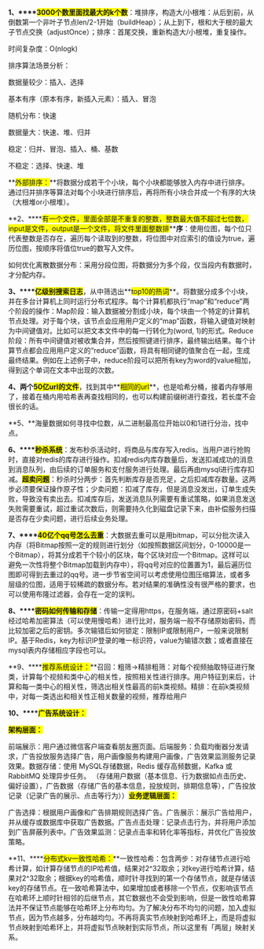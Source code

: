 **1、****<font style="background-color:#FFFF00;">3000个数里面找最大的k个数</font>**：堆排序，构造大/小根堆：从后到前，从倒数第一个非叶子节点len/2-1开始（buildHeap）；从上到下，根和大于根的最大子节点交换（adjustOnce）；排序：首尾交换，重新构造大/小根堆，重复操作。

时间复杂度：O(nlogk)

排序算法场景分析：

数据量较少：插入、选择

基本有序（原本有序，新插入元素）：插入、冒泡

随机分布：快速

数据量大：快速、堆、归并

稳定：归并、冒泡、插入、桶、基数

不稳定：选择、快速、堆

**<font style="background-color:#FFFF00;">外部排序：</font>**将数据分成若干个小块，每个小块都能够放入内存中进行排序。通过归并排序等算法对每个小块进行排序后，再将所有小块合并成一个有序的大块（大根堆or小根堆）。

**2、****<font style="background-color:yellow;">有一个文件，里面全部是不重复的整数，整数最大值不超过七位数，input是文件，output是一个文件，将文件里面整数排</font>****序**：使用位图，每个位只代表整数是否存在，遍历每个读取到的整数，将位图中对应索引的值设为true，遍历位图，按顺序将值位true的数写入文件。

如何优化离散数据分布：采用分段位图，将数据分为多个段，仅当段内有数据时，才分配内存。

**3、****<font style="background-color:yellow;">亿级别搜索日志</font>**，从中筛选出**<font style="background-color:yellow;">top10的热词</font>**。将数据分成多个小块，并在多台计算机上同时运行分布式程序。每个计算机都执行“map”和“reduce”两个阶段的操作：Map阶段：输入数据被分割成小块，每个块由一个特定的计算机节点处理。对于每个块，该节点会应用用户定义的“map”函数，将输入键值对映射为中间键值对。比如可以把文本文件中的每一行转化为(word, 1)的形式。Reduce阶段：所有中间键值对被收集合并，然后按照键进行排序，最终输出结果。每个计算节点都会应用用户定义的“reduce”函数，将具有相同键的值聚合在一起，生成最终结果。例如在上述例子中，reduce阶段可以把所有key为word的value相加，得到这个单词在文本中出现的次数。

**4、**两个**<font style="background-color:yellow;">50亿url的文件</font>**，找到其中**<font style="background-color:yellow;">相同的url</font>**，也是哈希分桶，接着内存够用了，接着在桶内用哈希表再查找相同的，也可以构建前缀树进行查找，若长度不会很长的话。

**5、**海量数据如何寻找中位数，从二进制最高位开始以0和1进行分治，找中点。

**6、****<font style="background-color:yellow;">秒杀系统</font>**：发布秒杀活动时，将商品与库存写入redis。当用户进行抢购时，直接对redis的库存进行操作。扣减redis内库存数量后，发送扣减成功的消息到消息队列，由后续的订单服务和支付服务进行处理。最后再由mysql进行库存扣减。**<font style="background-color:yellow;">超卖问题</font>**：秒杀时分两步：首先判断库存是否充足，之后扣减库存数量。这两步必须要保证操作原子性；少卖问题：扣减了库存，但是消息没发出，订单生成失败，导致没有卖出去。扣减库存后，发送消息队列需要有重试策略，如果消息发送失败需要重试，超过重试次数后，则需要持久化到磁盘记录下来，由补偿服务扫描是否存在少卖问题，进行后续业务处理。

**7、****<font style="background-color:yellow;">40亿个qq号怎么去重</font>**：大数据去重可以是用bitmap，可以分批次读入内存（将Bitmap按照一定的规则进行划分（如按照数据区间划分，0-10000是一个Bitmap），将其分成若干个较小的区块，每个区块对应一个Bitmap。这样可以避免一次性将整个Bitmap加载到内存中），将qq号对应的位置置为1，最后遍历位图即可得到去重过的qq号。进一步节省空间可以考虑使用位图压缩算法，或者多层级的位图，适用于较稀疏的数据分布。若对结果的准确性没有很严格的要求，也可以使用布隆过滤器，会存在一定的误判。

**8、****<font style="background-color:yellow;">密码如何传输和存储</font>**：传输一定得用https，在服务端，通过原密码+salt经过哈希加密算法（可以使用慢哈希）进行比对，服务端一般不存储原始密码，而比较加密之后的密钥。多次输错后如何锁定：限制IP或限制用户，一般来说限制IP。基于Redis，key为标识IP登录的唯一标识符，value为输错次数；或者直接在mysql表内存储相应字段也可以。

**9、****<font style="background-color:yellow;">推荐系统设计：</font>**召回：粗筛->精排粗筛：对每个视频抽取特征进行聚类，计算每个视频和类中心的相关性，按照相关性进行排序。用户特征到来后，计算和每一类中心的相关性，筛选出相关性最高的前k类视频。精排：在前k类视频中，对每一类选出和相关性正相关数量的视频，推荐给用户

**10、****<font style="background-color:yellow;">广告系统设计：</font>**

**<font style="background-color:yellow;">架构层面：</font>**

前端展示：用户通过微信客户端查看朋友圈页面。后端服务：负载均衡器分发请求，广告投放服务选择广告，用户画像服务构建用户画像，广告效果监测服务记录效果。数据存储：使用 MySQL存储数据，Redis 缓存高频数据，Kafka 或 RabbitMQ 处理异步任务。 （存储用户数据（基本信息、行为数据如点击历史、偏好设置），广告数据（存储广告的基本信息，投放规则，排期信息等），广告投放记录（记录广告的展示、点击等行为））**<font style="background-color:yellow;">业务逻辑层面：</font>**

广告选择：根据用户画像和广告排期规则选择广告。广告展示：展示广告给用户，并从缓存或数据库中获取广告数据。广告点击处理：记录点击行为，并将用户添加到广告屏蔽列表中。广告效果监测：记录点击率和转化率等指标，并优化广告投放策略。

**11、****<font style="background-color:yellow;">分布式kv一致性哈希：</font>**一致性哈希：包含两步：对存储节点进行哈希计算，如计算存储节点的IP哈希值，结果对2^32取余；对key进行哈希计算，结果对2^32取余；根据key的哈希值，顺时针寻找到的第一个存储节点，就是存储该key的存储节点。在一致哈希算法中，如果增加或者移除一个节点，仅影响该节点在哈希环上顺时针相邻的后继节点，其它数据也不会受到影响，但是一致性哈希算法并不保证节点能够在哈希环上分布均匀。为了解决分布不均匀的问题，加入虚拟节点，因为节点越多，分布越均匀。不再将真实节点映射到哈希环上，而是将虚拟节点映射到哈希环上，并将虚拟节点映射到实际节点，所以这里有「两层」映射关系。

